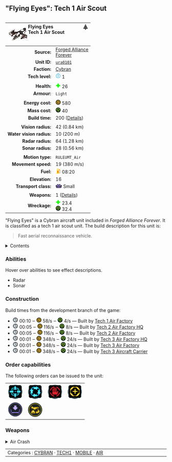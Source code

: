 "Flying Eyes": Tech 1 Air Scout
----
<table align="right">
    <thead>
        <tr>
            <th align="left" colspan="2">
                <img align="left" src="icons/units/URA0101_icon.png" title="Flying Eyes unit icon" /><img align="right" src="icons/strategicicons/icon_fighter1_intel_rest.png" title="icon_fighter1_intel" />Flying Eyes<br />Tech 1 Air Scout
            </th>
        </tr>
    </thead>
    <tbody>
        <tr>
            <td align="right"><strong>Source:</strong></td>
            <td><a href="Forged Alliance Forever">Forged Alliance<br />Forever</a></td>
        </tr>
        <tr>
            <td align="right"><strong>Unit ID:</strong></td>
            <td><a href="https://github.com/FAForever/fa/D:/faf-development/fa/units/URA0101/URA0101_unit.bp"><code>ura0101</code></a></td>
        </tr>
        <tr>
            <td align="right"><strong>Faction:</strong></td>
            <td><a href="categories.CYBRAN">Cybran</a></td>
        </tr>
        <tr>
            <td align="right"><strong>Tech level:</strong></td>
            <td><img src="icons/T1.png" title="Tech 1" /> 1</td>
        </tr>
        <tr><td align="center" colspan="2"></td></tr>
        <tr>
            <td align="right"><strong>Health:</strong></td>
            <td><img src="icons/health.png" title="Health" /> 26</td>
        </tr>
        <tr>
            <td align="right"><strong>Armour:</strong></td>
            <td><code>Light</code></td>
        </tr>
        <tr><td align="center" colspan="2"></td></tr>
        <tr>
            <td align="right"><strong>Energy cost:</strong></td>
            <td><img src="icons/energy.png" title="Energy" /> 580</td>
        </tr>
        <tr>
            <td align="right"><strong>Mass cost:</strong></td>
            <td><img src="icons/mass.png" title="Mass" /> 40</td>
        </tr>
        <tr>
            <td align="right"><strong>Build time:</strong></td>
            <td>200 (<a href="#construction">Details</a>)</td>
        </tr>
        <tr><td align="center" colspan="2"></td></tr>
        <tr>
            <td align="right"><strong>Vision radius:</strong></td>
            <td> <span title="840 m, 0.52 mi">42 (0.84 km)</span></td>
        </tr>
        <tr>
            <td align="right"><strong>Water vision radius:</strong></td>
            <td> <span title="0.20 km, 0.12 mi">10 (200 m)</span></td>
        </tr>
        <tr>
            <td align="right"><strong>Radar radius:</strong></td>
            <td> <span title="1280 m, 0.80 mi">64 (1.28 km)</span></td>
        </tr>
        <tr>
            <td align="right"><strong>Sonar radius:</strong></td>
            <td> <span title="560 m, 0.35 mi">28 (0.56 km)</span></td>
        </tr>
        <tr><td align="center" colspan="2"></td></tr>
        <tr>
            <td align="right"><strong>Motion type:</strong></td>
            <td><code>RULEUMT_Air</code></td>
        </tr>
        <tr>
            <td align="right"><strong>Movement speed:</strong></td>
            <td> <span title="1368 km/h, 850 mph, Mach 1.11">19 (380 m/s)</span></td>
        </tr>
        <tr>
            <td align="right"><strong>Fuel:</strong></td>
            <td><img src="icons/fuel.png" title="Fuel" /> 08:20</td>
        </tr>
        <tr>
            <td align="right"><strong>Elevation:</strong></td>
            <td>16</td>
        </tr>
        <tr>
            <td align="right"><strong>Transport class:</strong></td>
            <td><img src="icons/attached.png" title="Attached" /> Small</td>
        </tr>
        <tr><td align="center" colspan="2"></td></tr>
        <tr>
            <td align="right"><strong>Weapons:</strong></td>
            <td>1 (<a href="#weapons">Details</a>)</td>
        </tr>
        <tr>
            <td align="right"><strong>Wreckage:</strong></td>
            <td><img src="icons/health.png" title="Health" /> 23.4<br /><img src="icons/mass.png" title="Mass" /> 32.4</td>
        </tr>
    </tbody>
</table>

"Flying Eyes" is a Cybran aircraft unit included in *Forged Alliance Forever*.
It is classified as a tech 1 air scout unit.
The build description for this unit is:

<blockquote>Fast aerial reconnaissance vehicle.</blockquote>

<details>
<summary>Contents</summary>

1. – <a href="#abilities">Abilities</a>
2. – <a href="#construction">Construction</a>
3. – <a href="#order-capabilities">Order capabilities</a>
4. – <a href="#weapons">Weapons</a>
</details>

### Abilities
Hover over abilities to see effect descriptions.

* <span title="Can see blips of units not seen by vision that are on or above water">Radar</span>
* <span title="Can see blips of units not seen by vision that are on or below water">Sonar</span>

### Construction
Build times from the development branch of the game:
* <img src="icons/time.png" title="Time" /> 00:10 ‒ <img src="icons/energy.png" title="Energy" /> 58/s ‒ <img src="icons/mass.png" title="Mass" /> 4/s — Built by <a href="URB0102">Tech 1 Air Factory</a>
* <img src="icons/time.png" title="Time" /> 00:05 ‒ <img src="icons/energy.png" title="Energy" /> 116/s ‒ <img src="icons/mass.png" title="Mass" /> 8/s — Built by <a href="URB0202">Tech 2 Air Factory HQ</a>
* <img src="icons/time.png" title="Time" /> 00:05 ‒ <img src="icons/energy.png" title="Energy" /> 116/s ‒ <img src="icons/mass.png" title="Mass" /> 8/s — Built by <a href="ZRB9502">Tech 2 Air Factory</a>
* <img src="icons/time.png" title="Time" /> 00:01 ‒ <img src="icons/energy.png" title="Energy" /> 348/s ‒ <img src="icons/mass.png" title="Mass" /> 24/s — Built by <a href="URB0302">Tech 3 Air Factory HQ</a>
* <img src="icons/time.png" title="Time" /> 00:01 ‒ <img src="icons/energy.png" title="Energy" /> 348/s ‒ <img src="icons/mass.png" title="Mass" /> 24/s — Built by <a href="ZRB9602">Tech 3 Air Factory</a>
* <img src="icons/time.png" title="Time" /> 00:01 ‒ <img src="icons/energy.png" title="Energy" /> 348/s ‒ <img src="icons/mass.png" title="Mass" /> 24/s — Built by <a href="URS0303">Tech 3 Aircraft Carrier</a>

### Order capabilities
The following orders can be issued to the unit:
<table>
<td><img float="left" src="icons/orders/move.png" title="Move" /></td>
<td><img float="left" src="icons/orders/patrol.png" title="Patrol" /></td>
<td><img float="left" src="icons/orders/stop.png" title="Stop" /></td>
<td><img float="left" src="icons/orders/guard.png" title="Assist" /></td>
<tr>
<td><img float="left" src="icons/orders/load.png" title="Call Transport
Load into or onto another unit" /></td>
<td><img float="left" src="icons/orders/dock.png" title="Dock
Recall aircraft to nearest air staging facility for refueling and repairs" /></td>
</table>

### Weapons
<details>
<summary>Air Crash</summary>
<p>
    <table>
        <tr>
            <td align="right"><strong>Damage:</strong></td>
            <td>10</td>
        </tr>
        <tr>
            <td align="right"><strong>Damage radius:</strong></td>
            <td> <span title="0.02 km, 0.01 mi">1 (20 m)</span></td>
        </tr>
        <tr>
            <td align="right"><strong>Damage type:</strong></td>
            <td><code>Normal</code></td>
        </tr>
        <tr>
            <td align="right"><strong>Flags:</strong></td>
            <td>Damage friendly</td>
        </tr>
    </table>
</p>
</details>


<table align="center">
<td width="1215px">Categories : 
<a href="categories.CYBRAN">CYBRAN</a> · 
<a href="_categories.TECH1">TECH1</a> · 
<a href="_categories.MOBILE">MOBILE</a> · 
<a href="_categories.AIR">AIR</a></td>
</table>
